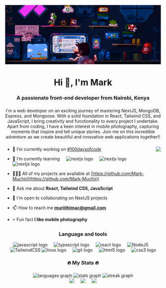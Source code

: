 <!--[![MasterHead](https://repository-images.githubusercontent.com/588181932/e36ec678-7984-4cdd-8e4c-a3932772ff8e)]()-->
<!-- <div align="center">
<img src="https://repository-images.githubusercontent.com/588181932/e36ec678-7984-4cdd-8e4c-a3932772ff8e" height="250" />
</div> -->
<div align='center'>
  <img src='./images/mariocodding.gif' width='' height='' />
</div>

<h1 align="center">Hi 👋, I'm Mark</h1>

<h3 align="center">A passionate front-end developer from Nairobi, Kenya</h3>

###

<p align="center">I'm a web developer on an exciting journey of mastering NextJS, MongoDB, Express, and Mongoose. With a solid foundation in React, Tailwind CSS, and JavaScript, I bring creativity and functionality to every project I undertake. Apart from coding, I have a keen interest in mobile photography, capturing moments that inspire and tell unique stories. Join me on this incredible adventure as we create beautiful and innovative web applications together!!</p>

###

<img align="right" src="./images/image_processing20210831-24858-1um8e5i.gif" height="200" />

<div align="left">

- 🔭 I’m currently working on [#100daysofcode](https://twitter.com/Mark_McCoder)

- 🌱 I’m currently learning <img width="12" /> <img src="https://cdn.jsdelivr.net/gh/devicons/devicon/icons/nextjs/nextjs-original.svg" height="28" style="padding-left:10;" alt="nextjs logo"  /> <img width="12" /> <img src="https://cdn.jsdelivr.net/gh/devicons/devicon/icons/mongodb/mongodb-original.svg" height="28" style="padding-left:10;" alt="nextjs logo"  /> <img width="12" /> <img src="https://cdn.jsdelivr.net/gh/devicons/devicon/icons/express/express-original.svg" height="28" style="padding-left:10;" alt="nextjs logo"  />

- 👨🏾‍💻 All of my projects are available at [https://github.com/Mark-Muchiri](https://github.com/Mark-Muchiri)

- 💬 Ask me about **React, Tailwind CSS, JavaScript**

- 🤝  I'm open to collaborating on NextJS projects

- 📫 How to reach me **muriithimac@gmail.com**

- ⚡ Fun fact **I like mobile photography**

</div>

###

###

<div align="center">

  <h3>Language and tools</h3>
  <img   src="https://cdn.jsdelivr.net/gh/devicons/devicon/icons/javascript/javascript-original.svg" height="40" alt="javascript logo"  />
  <img  width="12" />
  <img   src="https://cdn.jsdelivr.net/gh/devicons/devicon/icons/typescript/typescript-original.svg" height="40" alt="typescript logo"  />
  <img  width="12" />
  <img   src="https://cdn.jsdelivr.net/gh/devicons/devicon/icons/react/react-original.svg" height="40" alt="react logo"  />
  <img  width="12" />
  <img   src="https://raw.githubusercontent.com/danielcranney/readme-generator/main/public/icons/skills/nodejs-colored.svg"  height="40" alt="NodeJS" />
  <img  width="12" />
  <img   src="https://raw.githubusercontent.com/danielcranney/readme-generator/main/public/icons/skills/tailwindcss-colored.svg"  height="40" alt="TailwindCSS" />
  <img   src="https://cdn.jsdelivr.net/gh/devicons/devicon/icons/linux/linux-original.svg" height="40" alt="linux logo"  />
  <img  width="12" />
  <img   src="https://cdn.jsdelivr.net/gh/devicons/devicon/icons/git/git-original.svg" height="40" alt="git logo"  />
  <img  width="12" />
  <img   src="https://cdn.jsdelivr.net/gh/devicons/devicon/icons/html5/html5-original.svg" height="40" alt="html5 logo"  />
  <img  width="12" />
  <img   src="https://cdn.jsdelivr.net/gh/devicons/devicon/icons/css3/css3-original.svg" height="40" alt="css3 logo"  />

</div>

###

<h3 align="center">🔥   My Stats   🔥</h3>

###

<div align="center">
  <img src="https://github-readme-stats.vercel.app/api/top-langs?username=Mark-Muchiri&locale=en&hide_title=true&layout=compact&card_width=320&langs_count=10&theme=codeSTACKr&hide_border=false&order=2" height="150" alt="languages graph"  />
  <img src="https://github-readme-stats.vercel.app/api?username=Mark-Muchiri&hide_title=true&hide_rank=false&show_icons=true&include_all_commits=true&count_private=true&disable_animations=false&theme=codeSTACKr&locale=en&hide_border=false&order=1" height="150" alt="stats graph"  />
  <img src="https://streak-stats.demolab.com?user=Mark-Muchiri&locale=en&mode=daily&theme=codeSTACKr&hide_border=true&border_radius=20&date_format=M j[, Y]&order=3" height="150" alt="streak graph"  />

<div>

<img  src="https://raw.githubusercontent.com/danielcranney/readme-generator/main/public/icons/socials/github-dark.svg"  height="40" />
<img  width="12" /> 
<img  src="https://raw.githubusercontent.com/danielcranney/readme-generator/main/public/icons/socials/instagram.svg"  height="40" />
<img  width="12" /> 
<img  src="https://raw.githubusercontent.com/danielcranney/readme-generator/main/public/icons/socials/twitter.svg"  height="40" />

</div>

</div>

###

<!--<img src="https://raw.githubusercontent.com/Mark-Muchiri/Mark-Muchiri/output/snake.svg" alt="Snake animation" />-->
<!--[Snake animation](https://github.com/Mark-Muchiri/Mark-Muchiri/blob/output/github-contribution-grid-snake.svg)-->

###

